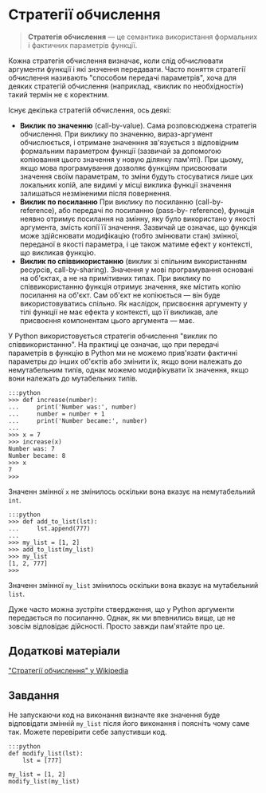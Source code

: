 <!--
https://ru.wikipedia.org/wiki/%D0%A1%D1%82%D1%80%D0%B0%D1%82%D0%B5%D0%B3%D0%B8%D1%8F_%D0%B2%D1%8B%D1%87%D0%B8%D1%81%D0%BB%D0%B5%D0%BD%D0%B8%D1%8F#%D0%92%D1%8B%D0%B7%D0%BE%D0%B2_%D0%BF%D0%BE_%D1%81%D0%BE%D0%B8%D1%81%D0%BF%D0%BE%D0%BB%D1%8C%D0%B7%D0%BE%D0%B2%D0%B0%D0%BD%D0%B8%D1%8E_(call_by_sharing)
-->

# Стратегії обчислення

> **Стратегія обчислення** —  це семантика використання формальних і фактичних параметрів функції.

Кожна стратегія обчислення визначає, коли слід обчислювати аргументи функції і які знзчення передавати. Часто поняття стратегії обчислення називають "способом передачі параметрів", хоча для деяких стратегій обчислення (наприклад, «виклик по
необхідності») такий термін не є коректним.

Існує декілька стратегій обчислення, ось деякі:

* **Виклик по значенню** (call-by-value). Сама розповсюджена стратегія обчислення. При виклику по значенню, вираз-аргумент обчислюється, і отримане значенння зв'язується з відповідним формальним параметром функції (зазвичай
за допомогою копіювання цього значення у новую ділянку пам'яті). При цьому, якщо мова програмування 
дозволяє функціям присвоювати значення своїм параметрам, то зміни будуть стосуватися лише цих локальних копій, але видимі у місці виклика функції значення
залишаться незміненими після повернення.
* **Виклик по посиланню** При виклику по посиланню (call-by-reference), або передачі по посиланню (pass-by-
reference), функція неявно отримує посилання на змінну, яку було використано у якості аргумента, змість копії її значення. Зазвичай це означає, що функція може здійснювати модифікацію (тобто змінювати стан) змінної,
переданої в якості параметра, і це також матиме ефект у контексті, що викликав функцію.
* **Виклик по співвикористанню** (виклик зі спільним використанням ресурсів, call-by-sharing). Значення у
мові програмування основані на об'єктах, а не на примітивних типах. При виклику по співвикористанню функція
отримує значення, яке містить копію посилання на об'єкт. Сам об'єкт не копіюється — він буде використовуватись спільно. Як наслідок, присвоєння аргументу у тілі функції не має ефекта у контексті, що її викликав, але присвоєння компонентам цього аргумента — має.

У Python використовується стратегія обчислення "виклик по співвикористанню". На практиці це означає, що при передачі параметрів в функцію в Python ми не можемо прив'язати фактичні параметры до інших об'єктів або змінити їх, якщо вони
належать до немутабельним типів, однак можемо модифікувати їх значення, якщо вони належать до мутабельних типів.	


	:::python
	>>> def increase(number):
	...     print('Number was:', number)
	...     number = number + 1
	...     print('Number became:', number)
	...
	>>> x = 7
	>>> increase(x)
	Number was: 7
	Number became: 8
	>>> x
	7
	>>>

Значенн змінної `x` не змінилось оскільки вона вказує на немутабельний `int`.

	:::python
	>>> def add_to_list(lst):
	...     lst.append(777)
	...
	>>> my_list = [1, 2]
	>>> add_to_list(my_list)
	>>> my_list
	[1, 2, 777]
	>>>

Значенн змінної `my_list` змінилось оскільки вона вказує на мутабельний `list`.

Дуже часто можна зустріти ствердження, що у Python аргументи передається по посиланню. Однак, як ми впевнились вище, це не зовсім відповідає дійсності. Просто завжди пам'ятайте про це.


## Додаткові матеріали

["Стратегії обчислення" у Wikipedia](https://uk.wikipedia.org/wiki/%D0%A1%D1%82%D1%80%D0%B0%D1%82%D0%B5%D0%B3%D1%96%D1%97_%D0%BE%D0%B1%D1%87%D0%B8%D1%81%D0%BB%D0%B5%D0%BD%D0%BD%D1%8F)

## Завдання

Не запускаючи код на виконання визначте яке значення буде відповідати змінній `my_list` після його виконання і поясніть чому саме так. Можете перевірити себе запустивши код.

	:::python
	def modify_list(lst):
		lst = [777]
		
	my_list = [1, 2]
	modify_list(my_list)